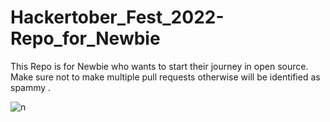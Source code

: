 # Hackertober_Fest_2022-Repo_for_Newbie
This Repo is for Newbie who wants to start their journey in open source. Make sure not to make multiple pull requests otherwise will be identified as spammy .




<!--    ![th](https://user-images.githubusercontent.com/88089351/193316171-dfc68fe6-c330-4338-9233-4e4da6519684.jpg) -->
![n](https://user-images.githubusercontent.com/88089351/193316441-9341270d-3144-4869-9f56-e903faf102ed.jpg)
